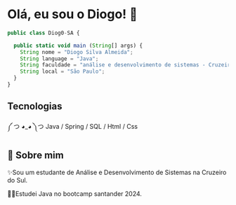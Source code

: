 # Olá, eu sou o Diogo! 👋

```js
public class Diog0-SA {

  public static void main (String[] args) {
    String nome = "Diogo Silva Almeida";
    String language = "Java";
    String faculdade = "análise e desenvolvimento de sistemas - Cruzeiro do sul";
    String local = "São Paulo";
  }
}

```
## Tecnologias
༼ つ ◕_◕ ༽つ Java / Spring / SQL / Html / Css 



## 🚀 Sobre mim
✨Sou um estudante de Análise e Desenvolvimento de Sistemas na Cruzeiro do Sul. 

👩‍💻Estudei Java no bootcamp santander 2024.
